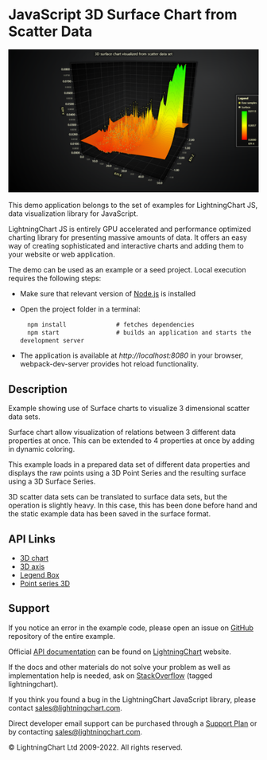 # JavaScript 3D Surface Chart from Scatter Data

![JavaScript 3D Surface Chart from Scatter Data](scatterSurface-darkGold.png)

This demo application belongs to the set of examples for LightningChart JS, data visualization library for JavaScript.

LightningChart JS is entirely GPU accelerated and performance optimized charting library for presenting massive amounts of data. It offers an easy way of creating sophisticated and interactive charts and adding them to your website or web application.

The demo can be used as an example or a seed project. Local execution requires the following steps:

-   Make sure that relevant version of [Node.js](https://nodejs.org/en/download/) is installed
-   Open the project folder in a terminal:

          npm install              # fetches dependencies
          npm start                # builds an application and starts the development server

-   The application is available at _http://localhost:8080_ in your browser, webpack-dev-server provides hot reload functionality.


## Description

Example showing use of Surface charts to visualize 3 dimensional scatter data sets.

Surface chart allow visualization of relations between 3 different data properties at once.
This can be extended to 4 properties at once by adding in dynamic coloring.

This example loads in a prepared data set of different data properties and displays the raw points using a 3D Point Series and the resulting surface using a 3D Surface Series.

3D scatter data sets can be translated to surface data sets, but the operation is slightly heavy. In this case, this has been done before hand and the static example data has been saved in the surface format.


## API Links

* [3D chart]
* [3D axis]
* [Legend Box]
* [Point series 3D]


## Support

If you notice an error in the example code, please open an issue on [GitHub][0] repository of the entire example.

Official [API documentation][1] can be found on [LightningChart][2] website.

If the docs and other materials do not solve your problem as well as implementation help is needed, ask on [StackOverflow][3] (tagged lightningchart).

If you think you found a bug in the LightningChart JavaScript library, please contact sales@lightningchart.com.

Direct developer email support can be purchased through a [Support Plan][4] or by contacting sales@lightningchart.com.

[0]: https://github.com/Arction/
[1]: https://lightningchart.com/lightningchart-js-api-documentation/
[2]: https://lightningchart.com
[3]: https://stackoverflow.com/questions/tagged/lightningchart
[4]: https://lightningchart.com/support-services/

© LightningChart Ltd 2009-2022. All rights reserved.


[3D chart]: https://lightningchart.com/js-charts/api-documentation/v5.2.0/classes/Chart3D.html
[3D axis]: https://lightningchart.com/js-charts/api-documentation/v5.2.0/classes/Axis3D.html
[Legend Box]: https://lightningchart.com/js-charts/api-documentation/v5.2.0/classes/Chart.html#addLegendBox
[Point series 3D]: https://lightningchart.com/js-charts/api-documentation/v5.2.0/classes/PointSeries3D.html

